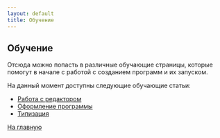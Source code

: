```yaml
---
layout: default
title: Обучение
---
```

<a name="top"></a>

## Обучение

Отсюда можно попасть в различные обучающие страницы, которые помогут в начале с работой с созданием программ и их запуском.

На данный момент доступны следующие обучающие статьи:

- [Работа с редактором][editor_tutorial]
- [Оформление программы][style_tutorial]
- [Типизация][types_tutorial]

[На главную][index]

[editor_tutorial]: {{site.baseurl}}/tutorials/editor#top
[style_tutorial]: {{site.baseurl}}/tutorials/style#top
[types_tutorial]: {{site.baseurl}}/tutorials/types#top

[index]: {{site.baseurl}}/index
[tutorials]: {{site.baseurl}}/tutorials#top
[drawio]: https://app.diagrams.net/?splash=0&libs=0&clibs=Uhttps://raw.githubusercontent.com/octo-gone/sync-execution/master/resources/base.drawio;Uhttps://raw.githubusercontent.com/octo-gone/sync-execution/master/resources/structure.drawio
[replit]: https://repl.it/@mr_zed/sync-execution#script.drawio